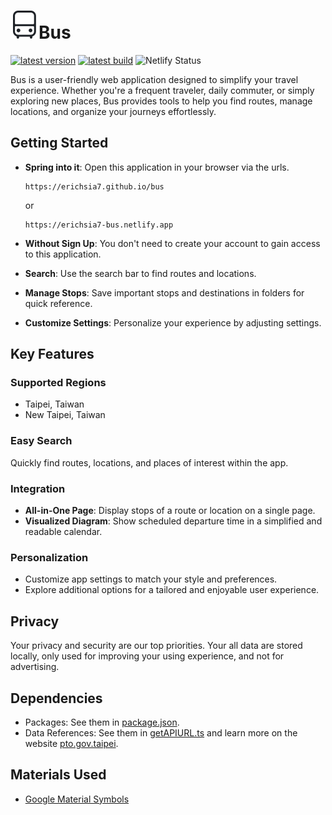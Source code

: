 <h1><picture><source media="(prefers-color-scheme: dark)" srcset="./pwaicons/bus-icon-dark-mode.svg"><source media="(prefers-color-scheme: light)" srcset="./pwaicons/bus-icon-light-mode.svg"><img alt="Your image description" src="./pwaicons/bus-icon-light-mode.svg"></picture>Bus</h1>

[![latest version](https://img.shields.io/badge/dynamic/json?label=latest+version&query=hash&url=https%3A%2F%2Ferichsia7.github.io%2Fbus%2Fversion.json&color=18B2FF)](https://erichsia7.github.io/bus)
[![latest build](https://img.shields.io/badge/dynamic/json?label=latest+builld&query=build&url=https%3A%2F%2Ferichsia7.github.io%2Fbus%2Fversion.json&color=18B2FF)](https://erichsia7.github.io/bus)
![Netlify Status](https://api.netlify.com/api/v1/badges/96537a9f-5bb2-4d96-8d04-c48820a1b60b/deploy-status)

Bus is a user-friendly web application designed to simplify your travel experience. Whether you're a frequent traveler, daily commuter, or simply exploring new places, Bus provides tools to help you find routes, manage locations, and organize your journeys effortlessly.

## Getting Started

- **Spring into it**: Open this application in your browser via the urls.

  ```text
  https://erichsia7.github.io/bus
  ```

  or

  ```text
  https://erichsia7-bus.netlify.app
  ```

- **Without Sign Up**: You don't need to create your account to gain access to this application.
- **Search**: Use the search bar to find routes and locations.
- **Manage Stops**: Save important stops and destinations in folders for quick reference.
- **Customize Settings**: Personalize your experience by adjusting settings.

## Key Features

### Supported Regions

- Taipei, Taiwan
- New Taipei, Taiwan

### Easy Search

Quickly find routes, locations, and places of interest within the app.

### Integration

- **All-in-One Page**: Display stops of a route or location on a single page.
- **Visualized Diagram**: Show scheduled departure time in a simplified and readable calendar.

### Personalization

- Customize app settings to match your style and preferences.
- Explore additional options for a tailored and enjoyable user experience.

## Privacy

Your privacy and security are our top priorities. Your all data are stored locally, only used for improving your using experience, and not for advertising.

## Dependencies

- Packages: See them in [package.json](./package.json).
- Data References: See them in [getAPIURL.ts](./src/data/apis/getAPIURL.ts) and learn more on the website [pto.gov.taipei](https://pto.gov.taipei/News_Content.aspx?n=A1DF07A86105B6BB&s=55E8ADD164E4F579&sms=2479B630A6BD8079).

## Materials Used

- [Google Material Symbols](https://fonts.google.com/icons?icon.style=Rounded&icon.set=Material+Symbols)
